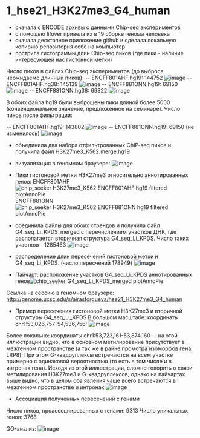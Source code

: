 # 1_hse21_H3K27me3_G4_human
- скачала с ENCODE архивы с данными Chip-seq экспериментов
- с помощью lifover привела их в 19 сборке генома человека
- скачала десктопное приложение github и сделала локальную копирию репозитория себе на компьютер
- пострила гистограммы длин Chip-seq пиков (где пики - наличие интересующей нас гистонной метки)

Число пиков в файлах Chip-seq экспериментов (до выброса неожидаемо длинный пиков):
-- ENCFF801AHF.hg19: 144752
![image](https://user-images.githubusercontent.com/84495736/121469434-261b5d80-c9c5-11eb-89a1-95d50552367f.png)
-- ENCFF801AHF.hg38: 145139
![image](https://user-images.githubusercontent.com/84495736/121469509-4ba86700-c9c5-11eb-8a96-415d5e9f145c.png)
-- ENCFF881ONN.hg19: 69150
![image](https://user-images.githubusercontent.com/84495736/121469567-62e75480-c9c5-11eb-8f7d-af556f0b4a68.png)
-- ENCFF881ONN.hg38: 69322
![image](https://user-images.githubusercontent.com/84495736/121469617-7b576f00-c9c5-11eb-93d6-bb661dbc472d.png)

В обоих файла hg19 были выброшены пики длиной более 5000 (конвенциональное значение, предложенное на семинаре).
Число пиков после фильтрации:

-- ENCFF801AHF.hg19: 143802
![image](https://user-images.githubusercontent.com/84495736/121472568-08042c00-c9ca-11eb-8dc1-64b9a0c5e343.png)
-- ENCFF881ONN.hg19: 69150 (не изменилось)
![image](https://user-images.githubusercontent.com/84495736/121472640-20744680-c9ca-11eb-941a-8e4f43731203.png)


- объединила два набора отфильтрованных ChIP-seq пиков и получила файл H3K27me3_K562.merge.hg19
- визуализация в геномном браузере:
![image](https://user-images.githubusercontent.com/84495736/121482742-16f0db80-c9d6-11eb-8e75-2acde6540f6e.png)

- Пики гистоновой метки H3K27me3 относительно аннотированных генов:
ENCFF801AHF ![chip_seeker H3K27me3_K562 ENCFF801AHF hg19 filtered plotAnnoPie](https://user-images.githubusercontent.com/84495736/121536581-dd3ac780-ca0b-11eb-8256-0a6fde8d0b7e.png)
ENCFF881ONN ![chip_seeker H3K27me3_K562 ENCFF881ONN hg19 filtered plotAnnoPie](https://user-images.githubusercontent.com/84495736/121536716-fb082c80-ca0b-11eb-8d99-ef545dee7f40.png)


- обединила файлы для обоих стрендов и получила файл G4_seq_Li_KPDS_merged с перечислением участков ДНК, где располагается вторичная структура G4_seq_Li_KPDS. Число таких участков - 1285463
![image](https://user-images.githubusercontent.com/84495736/121494709-a64fbc00-c9e1-11eb-86ea-7b879b88be92.png)

- распределение длин пересечений гистоновой метки и G4_seq_Li_KPDS:
(число пересчений 178949)
![image](https://user-images.githubusercontent.com/84495736/121495766-8e2c6c80-c9e2-11eb-9df2-7b6cea286e48.png)

- Пайчарт: расположение участков G4_seq_Li_KPDS аннотированных генов![chip_seeker G4_seq_Li_KPDS_merged plotAnnoPie](https://user-images.githubusercontent.com/84495736/121537865-fb54f780-ca0c-11eb-884d-8de0b66132ec.png)


Ссылка на сессию в геномном браузере: http://genome.ucsc.edu/s/airastorgueva/hse21_H3K27me3_G4_human

- Пример пересечения гистоновой метки H3K27me3 и вторичной структуры G4_seq_Li_KPDS
В большом масштабе: координаты chr1:53,026,757-54,536,756:
![image](https://user-images.githubusercontent.com/84495736/121523456-e83b2b00-c9fe-11eb-81e1-6006db32a40a.png)

Более локально: координаты chr1:53,723,161-53,874,160 -- на этой иллюстрации видно, что в основном метилирование присутствует в межгенном пространстве (а так же в райне промотра изоморфов гена LRP8). При этом G-квадруплексы встречаются на всем участке примерно с одинаковой вероятностью (то есть в том числе и в ингронах гена). Исходя из этой иллюстрации, сложно говорить о связи метилирования H3K27me3 и G-квадруплексов, однако на пайчартах выше видно, что в целом оба явления чаще всего встречаются в межгенном пространстве и интронах
![image](https://user-images.githubusercontent.com/84495736/121526986-9a282680-ca02-11eb-9943-dd7790f3528d.png)

- Ассоциация полученных пересечений с генами

Число пиков, проассоциированных с генами: 9313
Число уникальных генов: 3768


GO-анализ:
![image](https://user-images.githubusercontent.com/84495736/121544034-124a1880-ca12-11eb-9c3f-8fe8f38fd29d.png)

